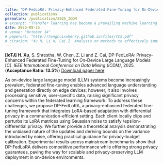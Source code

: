 ```yaml
---
title: "DP-FedLoRA: Privacy-Enhanced Federated Fine-Tuning for On-Device Large Language Models"
collection: publications
permalink: /publication/2025_ICDM
# excerpt: "Transfer learning has become a prevailing machine learning technique thanks to its superiority in learning knowledge from limited training data for prediction. In the existing works, collection and collaboration are two major approaches to realize the improvement of transfer learning performance. Even though the effectiveness of these approaches has been validated in extensive experiments, there lacks the support of theoretical analysis. Consequently, how to enhance transfer learning effectively is an open problem. In light of this, in this paper, we thoroughly and deeply study the methods of improving transfer learning performance in order to provide the guidelines for applying transfer learning in real applications. Through our proof process, critical conclusions are drawn to help learn the motivation of implementing collection and collaboration, the performance gap between collection and collaboration, and the impacts of data sharing strategies on transfer learning in collaboration. These conclusions can further build a theoretical foundation for future research on transfer learning."
date: 2025-08-25
# venue: "October 14"
# paperurl: "http://honghuixuhenry.github.io/files/TCS.pdf"
# citation: "Xu H, Li W, Cai Z. Analysis on methods to effectively improve transfer learning performance[J]. Theoretical Computer Science, 2023, 940: 90-107."
---
```


**[IoTJ]** **H. Xu**, S. Shrestha, W. Chen, Z. Li and Z. Cai, DP-FedLoRA: Privacy-Enhanced Federated Fine-Tuning for On-Device Large Language Models [C]. _IEEE International Conference on Data Mining (ICDM)_, 2025. (**Acceptance Ratio: 13.5\%**) [Download paper here](http://honghuixuhenry.github.io/files/ICDM3.pdf)

As on-device large language model (LLM) systems become increasingly prevalent, federated fine-tuning enables advanced language understanding and generation directly on edge devices; however, it also involves processing sensitive, user-specific data, raising significant privacy concerns within the federated learning framework. To address these challenges, we propose DP-FedLoRA, a privacy-enhanced federated fine-tuning framework that integrates LoRA-based adaptation with differential privacy in a communication-efficient setting. Each client locally clips and perturbs its LoRA matrices using Gaussian noise to satisfy \epsilon-differential privacy. We further provide a theoretical analysis demonstrating the unbiased nature of the updates and deriving bounds on the variance introduced by noise, offering practical guidance for privacy-budget calibration. Experimental results across mainstream benchmarks show that DP-FedLoRA delivers competitive performance while offering strong privacy guarantees, paving the way for scalable and privacy-preserving LLM deployment in on-device environments.
